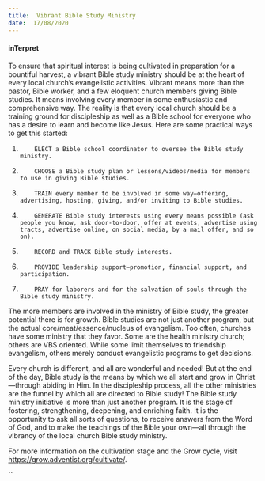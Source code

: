 ```yaml
---
title:  Vibrant Bible Study Ministry
date:  17/08/2020
---
```


#### inTerpret

To ensure that spiritual interest is being cultivated in preparation for a bountiful harvest, a vibrant Bible study ministry should be at the heart of every local church’s evangelistic activities. Vibrant means more than the pastor, Bible worker, and a few eloquent church members giving Bible studies. It means involving every member in some enthusiastic and comprehensive way. The reality is that every local church should be a training ground for discipleship as well as a Bible school for everyone who has a desire to learn and become like Jesus. Here are some practical ways to get this started:

1.         ELECT a Bible school coordinator to oversee the Bible study ministry.

2.         CHOOSE a Bible study plan or lessons/videos/media for members to use in giving Bible studies.

3.         TRAIN every member to be involved in some way—offering, advertising, hosting, giving, and/or inviting to Bible studies.

4.         GENERATE Bible study interests using every means possible (ask people you know, ask door-to-door, offer at events, advertise using tracts, advertise online, on social media, by a mail offer, and so on).

5.         RECORD and TRACK Bible study interests.

6.         PROVIDE leadership support—promotion, financial support, and participation.

7.         PRAY for laborers and for the salvation of souls through the Bible study ministry.

The more members are involved in the ministry of Bible study, the greater potential there is for growth. Bible studies are not just another program, but the actual core/meat/essence/nucleus of evangelism. Too often, churches have some ministry that they favor. Some are the health ministry church; others are VBS oriented. While some limit themselves to friendship evangelism, others merely conduct evangelistic programs to get decisions.

Every church is different, and all are wonderful and needed! But at the end of the day, Bible study is the means by which we all start and grow in Christ—through abiding in Him. In the discipleship process, all the other ministries are the funnel by which all are directed to Bible study! The Bible study ministry initiative is more than just another program. It is the stage of fostering, strengthening, deepening, and enriching faith. It is the opportunity to ask all sorts of questions, to receive answers from the Word of God, and to make the teachings of the Bible your own—all through the vibrancy of the local church Bible study ministry.

For more information on the cultivation stage and the Grow cycle, visit https://grow.adventist.org/cultivate/.

``